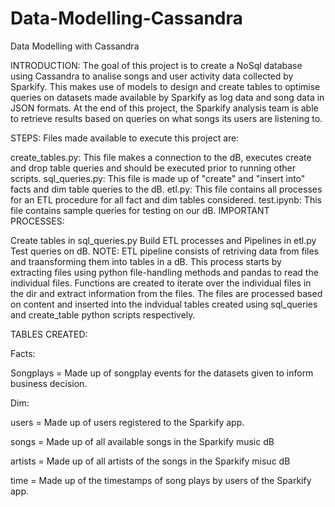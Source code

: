 # Data-Modelling-Cassandra
Data Modelling with Cassandra

INTRODUCTION: The goal of this project is to create a NoSql database using Cassandra to analise songs and user activity data collected by Sparkify. This makes use of models to design and create tables to optimise queries on datasets made available by Sparkify as log data and song data in JSON formats. At the end of this project, the Sparkify analysis team is able to retrieve results based on queries on what songs its users are listening to.

STEPS: Files made available to execute this project are:

create_tables.py: This file makes a connection to the dB, executes create and drop table queries and should be executed prior to running other scripts.
sql_queries.py: This file is made up of "create" and "insert into" facts and dim table queries to the dB.
etl.py: This file contains all processes for an ETL procedure for all fact and dim tables considered.
test.ipynb: This file contains sample queries for testing on our dB.
IMPORTANT PROCESSES:

Create tables in sql_queries.py
Build ETL processes and Pipelines in etl.py
Test queries on dB.
NOTE: ETL pipeline consists of retriving data from files and traansforming them into tables in a dB. This process starts by extracting files using python file-handling methods and pandas to read the individual files. Functions are created to iterate over the individual files in the dir and extract information from the files. The files are processed based on content and inserted into the indvidual tables created using sql_queries and create_table python scripts respectively.

TABLES CREATED:

Facts: 

Songplays = Made up of songplay events for the datasets given to inform business decision.

Dim: 

users = Made up of users registered to the Sparkify app. 

songs = Made up of all available songs in the Sparkify music dB 

artists = Made up of all artists of the songs in the Sparkify misuc dB 

time = Made up of the timestamps of song plays by users of the Sparkify app.
